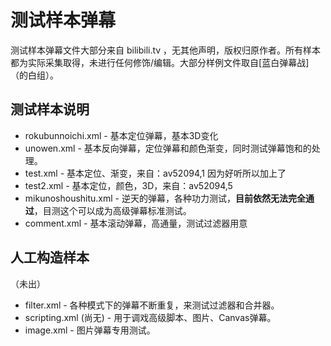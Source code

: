 # 测试样本弹幕
测试样本弹幕文件大部分来自 bilibili.tv ，无其他声明，版权归原作者。所有样本都为实际采集取得，未进行任何修饰/编辑。大部分样例文件取自[蓝白弹幕战]（的白组）。

## 测试样本说明
* rokubunnoichi.xml - 基本定位弹幕，基本3D变化
* unowen.xml - 基本反向弹幕，定位弹幕和颜色渐变，同时测试弹幕饱和的处理。
* test.xml - 基本定位、渐变，来自：av52094,1 因为好听所以加上了
* test2.xml - 基本定位，颜色，3D，来自：av52094,5
* mikunoshoushitu.xml - 逆天的弹幕，各种功力测试，__目前依然无法完全通过__，目测这个可以成为高级弹幕标准测试。
* comment.xml - 基本滚动弹幕，高通量，测试过滤器用意

## 人工构造样本
（未出）
* filter.xml - 各种模式下的弹幕不断重复，来测试过滤器和合并器。
* scripting.xml (尚无) - 用于调戏高级脚本、图片、Canvas弹幕。
* image.xml - 图片弹幕专用测试。